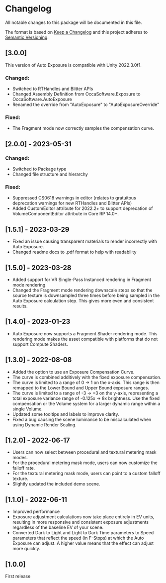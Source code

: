 # Changelog
All notable changes to this package will be documented in this file.

The format is based on [Keep a Changelog](http://keepachangelog.com/en/1.0.0/)
and this project adheres to [Semantic Versioning](http://semver.org/spec/v2.0.0.html).

## [3.0.0]
This version of Auto Exposure is compatible with Unity 2022.3.0f1.

### Changed:
- Switched to RTHandles and Blitter APIs
- Changed Assembly Definition from OccaSoftware.Exposure to OccaSoftware.AutoExposure
- Renamed the override from "AutoExposure" to "AutoExposureOverride"

### Fixed:
- The Fragment mode now correctly samples the compensation curve.


## [2.0.0] - 2023-05-31

### Changed:
* Switched to Package type
* Changed file structure and hierarchy

### Fixed:
* Suppressed CS0618 warnings in editor (relates to gratuitous deprecation warnings for new RTHandles and Blitter APIs)
* Added CustomEditor attribute for 2022.2+ to support deprecation of VolumeComponentEditor attribute in Core RP 14.0+.

## [1.5.1] - 2023-03-29

-   Fixed an issue causing transparent materials to render incorrectly with Auto Exposure.
-   Changed readme docs to .pdf format to help with readability

## [1.5.0] - 2023-03-28

-   Added support for VR Single-Pass Instanced rendering in Fragment mode rendering.
-   Changed the Fragment mode rendering downscale steps so that the source texture is downsampled three times before being sampled in the Auto Exposure calculation step. This gives more even and consistent results.

## [1.4.0] - 2023-01-23

-   Auto Exposure now supports a Fragment Shader rendering mode. This rendering mode makes the asset compatible with platforms that do not support Compute Shaders.

## [1.3.0] - 2022-08-08

-   Added the option to use an Exposure Compensation Curve.
-   The curve is combined additively with the fixed exposure compensation.
-   The curve is limited to a range of 0 -> 1 on the x-axis. This range is then remapped to the Lower Bound and Upper Bound exposure ranges.
-   The curve is limited to a range of -3 -> +3 on the y-axis, representing a total exposure variance range of -0.125x -> 8x brightness. Use the fixed compensation or the Volume system for a larger dynamic range within a single Volume.
-   Updated some tooltips and labels to improve clarity.
-   Fixed a bug causing the scene luminance to be miscalculated when using Dynamic Render Scaling.

## [1.2.0] - 2022-06-17

-   Users can now select between procedural and textural metering mask modes.
-   For the procedural metering mask mode, users can now customize the falloff rate.
-   For the textural metering mask mode, users can point to a custom falloff texture.
-   Slightly updated the included demo scene.

## [1.1.0] - 2022-06-11

-   Improved performance
-   Exposure adjustment calculations now take place entirely in EV units, resulting in more responsive and consistent exposure adjustments regardless of the baseline EV of your scene.
-   Converted Dark to Light and Light to Dark Time parameters to Speed parameters that reflect the speed (in F-Stops) at which the Auto Exposure can adjust. A higher value means that the effect can adjust more quickly.

## [1.0.0]
First release